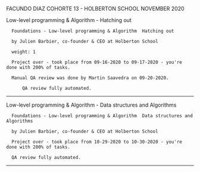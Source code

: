 FACUNDO DIAZ COHORTE 13 - HOLBERTON SCHOOL NOVEMBER 2020

Low-level programming & Algorithm - Hatching out

	  Foundations - Low-level programming & Algorithm  Hatching out

	  by Julien Barbier, co-founder & CEO at Holberton School

	  weight: 1

	  Project over - took place from 09-16-2020 to 09-17-2020 - you're done with 200% of tasks.

	  Manual QA review was done by Martin Saavedra on 09-20-2020.

       	  QA review fully automated.

--------------------

Low-level programming & Algorithm - Data structures and Algorithms

	  Foundations - Low-level programming & Algorithm  Data structures and Algorithms

	  by Julien Barbier, co-founder & CEO at Holberton School

 	  Project over - took place from 10-29-2020 to 10-30-2020 - you're done with 200% of tasks.

	  QA review fully automated.
-----------------